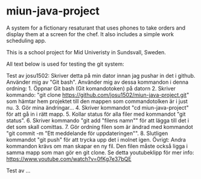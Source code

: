 # miun-java-project
A system for a fictionary resaturant that uses phones to take orders and display them at a screen for the chef.
It also includes a simple work scheduling app.

This is a school project for Mid Univeristy in Sundsvall, Sweden.

All text below is used for testing the git system:

Test av josu1502: Skriver detta på min dator innan jag pushar in det i github. Använder mig av "Git bash".
                Använder mig av dessa kommandon i denna ordning:
                1. Öppnar Git bash (Git komandotoken) på datorn
                2. Skriver kommando: "git clone https://github.com/josu1502/miun-java-project.git" som hämtar hem projektet till den mappen som commandotolken är i just nu.
                3. Gör mina ändringar...
                4. Skriver kommandot "cd miun-java-project" för att gå in i rätt mapp.
                5. Kollar status för alla filer med kommandot "git status".
                6. Skriver kommando "git add "filens namn"" för att lägga till det i det som skall comittas.
                7. Gör ordning filen som är ändrad med kommandot "git commit -m "Ett meddelande för uppdateringen"".
                8. Slutligen kommandot "git push" för att trycka upp det i molnet igen.
                Övrigt: Andra kommandon krävs om man skapar en ny fil. Den filen måste också ligga i samma mapp som man gör en git clone.
                Se detta youtubeklipp för mer info: https://www.youtube.com/watch?v=0fKg7e37bQE

Test av ...
